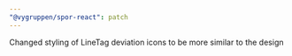 ```yaml
---
"@vygruppen/spor-react": patch
---
```


Changed styling of LineTag deviation icons to be more similar to the design
